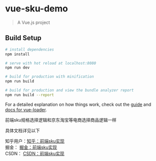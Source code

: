 # vue-sku-demo

> A Vue.js project

## Build Setup

``` bash
# install dependencies
npm install

# serve with hot reload at localhost:8080
npm run dev

# build for production with minification
npm run build

# build for production and view the bundle analyzer report
npm run build --report
```

For a detailed explanation on how things work, check out the [guide](http://vuejs-templates.github.io/webpack/) and [docs for vue-loader](http://vuejs.github.io/vue-loader).


前端sku规格选择逻辑和京东淘宝等电商选择商品逻辑一样


具体文档详见以下

  
  知乎用户：[知乎：前端sku实现](https://zhuanlan.zhihu.com/p/338738268)     
  掘金： [掘金：前端sku实现](https://juejin.cn/post/6908978905881935879)    
  CSDN： [CSDN：前端sku实现](https://blog.csdn.net/jyf552088072/article/details/111561834)    
